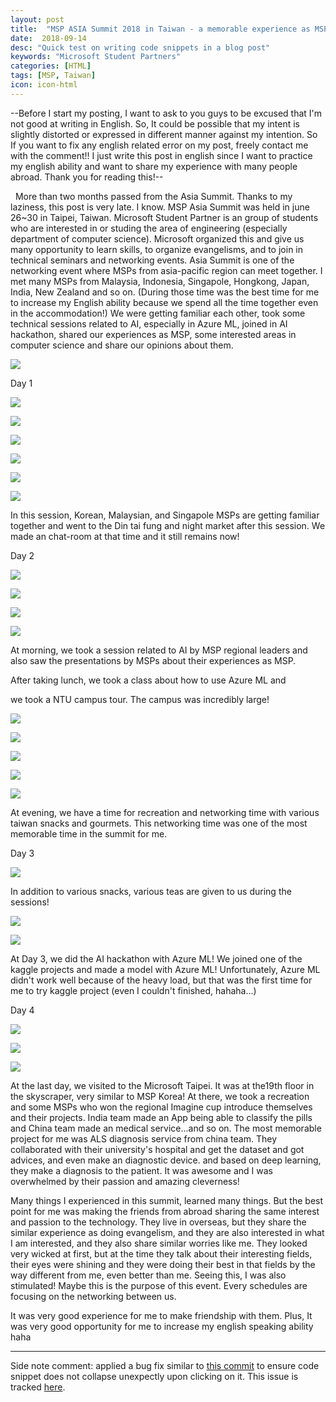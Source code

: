 ```yaml
---
layout: post
title:  "MSP ASIA Summit 2018 in Taiwan - a memorable experience as MSP!!"
date:  2018-09-14
desc: "Quick test on writing code snippets in a blog post"
keywords: "Microsoft Student Partners"
categories: [HTML]
tags: [MSP, Taiwan]
icon: icon-html
---
```

\--Before I start my posting, I want to ask to you guys to be excused that I'm not good at writing in English. So, It could be possible that my intent is slightly distorted or expressed in different manner against my intention. So If you want to fix any english related error on my post, freely contact me with the comment!! I just write this post in english since I want to practice my english ability and want to share my experience with many people abroad. Thank you for reading this!--

  More than two months passed from the Asia Summit. Thanks to my laziness, this post is very late. I know. MSP Asia Summit was held in june 26~30 in Taipei, Taiwan. Microsoft Student Partner is an group of students who are interested in or studing the area of engineering (especially department of computer science). Microsoft organized this and give us many opportunity to learn skills, to organize evangelisms, and to join in technical seminars and networking events. Asia Summit is one of the networking event where MSPs from asia-pacific region can meet together. I met many MSPs from Malaysia, Indonesia, Singapole, Hongkong, Japan, India, New Zealand and so on. (During those time was the best time for me to increase my English ability because we spend all the time together even in the accommodation!) We were getting familiar each other, took some technical sessions related to AI, especially in Azure ML, joined in AI hackathon, shared our experiences as MSP, some interested areas in computer science and share our opinions about them.


[![](https://1.bp.blogspot.com/-pPSLaUE7IZ4/W5utYGTu4QI/AAAAAAAACjw/789bioziG7srwf2Om_PhwFf1opOg7SCwgCEwYBhgL/s640/summit_%25E1%2584%258B%25E1%2585%25B5%25E1%2586%25AF%25E1%2584%258C%25E1%2585%25A5%25E1%2586%25BC.jpeg)](https://1.bp.blogspot.com/-pPSLaUE7IZ4/W5utYGTu4QI/AAAAAAAACjw/789bioziG7srwf2Om_PhwFf1opOg7SCwgCEwYBhgL/s1600/summit_%25E1%2584%258B%25E1%2585%25B5%25E1%2586%25AF%25E1%2584%258C%25E1%2585%25A5%25E1%2586%25BC.jpeg)



Day 1



[![](https://4.bp.blogspot.com/-zF-cO7NbhA0/W5ut1FXGz-I/AAAAAAAACj4/8-VMEwoBl2YYPoH2v2j4XzATQLZgZ-xyQCLcBGAs/s640/20180626_150027.jpg)](https://4.bp.blogspot.com/-zF-cO7NbhA0/W5ut1FXGz-I/AAAAAAAACj4/8-VMEwoBl2YYPoH2v2j4XzATQLZgZ-xyQCLcBGAs/s1600/20180626_150027.jpg)



[![](https://4.bp.blogspot.com/-Tweq600rMuE/W5ut1D2a1eI/AAAAAAAACj8/X6IsbT6UnX4X8JvTGbYHNx2corFp04O-ACLcBGAs/s640/20180626_150139.jpg)](https://4.bp.blogspot.com/-Tweq600rMuE/W5ut1D2a1eI/AAAAAAAACj8/X6IsbT6UnX4X8JvTGbYHNx2corFp04O-ACLcBGAs/s1600/20180626_150139.jpg)



[![](https://3.bp.blogspot.com/-64BWueAWvD8/W5ut1C6RcJI/AAAAAAAACkA/qSqmU4Swqv4_wYi7b8LViDW2cpA0aTZswCLcBGAs/s640/20180626_150503.jpg)](https://3.bp.blogspot.com/-64BWueAWvD8/W5ut1C6RcJI/AAAAAAAACkA/qSqmU4Swqv4_wYi7b8LViDW2cpA0aTZswCLcBGAs/s1600/20180626_150503.jpg)



[![](https://1.bp.blogspot.com/-6YhjrKUiXfc/W5ut2ML6aGI/AAAAAAAACkE/ufDzIP_gmTMdZsXd1b6Ce8Yet4lR1nIvQCLcBGAs/s640/20180626_180648.jpg)](https://1.bp.blogspot.com/-6YhjrKUiXfc/W5ut2ML6aGI/AAAAAAAACkE/ufDzIP_gmTMdZsXd1b6Ce8Yet4lR1nIvQCLcBGAs/s1600/20180626_180648.jpg)



[![](https://3.bp.blogspot.com/-tmkKZqSIbbU/W5uu0Xa3ydI/AAAAAAAACkg/3UUhcWbLV_kIAAZjgC04eG_OiRyrgSHVACLcBGAs/s640/HANS0019.jpg)](https://3.bp.blogspot.com/-tmkKZqSIbbU/W5uu0Xa3ydI/AAAAAAAACkg/3UUhcWbLV_kIAAZjgC04eG_OiRyrgSHVACLcBGAs/s1600/HANS0019.jpg)



[![](https://4.bp.blogspot.com/-Ast234gN-TM/W5uu0skwqOI/AAAAAAAACkk/WWZvZX0-H8QOHEny0Iiwu_PXvJbY5Z8HACLcBGAs/s640/HANS0073.jpg)](https://4.bp.blogspot.com/-Ast234gN-TM/W5uu0skwqOI/AAAAAAAACkk/WWZvZX0-H8QOHEny0Iiwu_PXvJbY5Z8HACLcBGAs/s1600/HANS0073.jpg)



In this session, Korean, Malaysian, and Singapole MSPs are getting familiar together and went to the Din tai fung and night market after this session. We made an chat-room at that time and it still remains now!



Day 2



[![](https://1.bp.blogspot.com/-GHAzyfCFF14/W5uwJ9GmSDI/AAAAAAAACk0/3CqKBHL95qsi-3wPF85xKTqHOgYtF4bBwCLcBGAs/s640/20180627_174225.jpg)](https://1.bp.blogspot.com/-GHAzyfCFF14/W5uwJ9GmSDI/AAAAAAAACk0/3CqKBHL95qsi-3wPF85xKTqHOgYtF4bBwCLcBGAs/s1600/20180627_174225.jpg)



[![](https://2.bp.blogspot.com/-vRXvBz-rFi0/W5uwPgFHnoI/AAAAAAAACmU/MwPVR2CAspAOmAb_hk7DVa_1f2_RZXLmQCEwYBhgL/s640/FB_IMG_1530174404048.jpg)](https://2.bp.blogspot.com/-vRXvBz-rFi0/W5uwPgFHnoI/AAAAAAAACmU/MwPVR2CAspAOmAb_hk7DVa_1f2_RZXLmQCEwYBhgL/s1600/FB_IMG_1530174404048.jpg)

[![](https://2.bp.blogspot.com/-AyMeTs6VLLs/W5ut2slnp5I/AAAAAAAACkY/oVzoNxAKmeg14IqGAf8uE4wAr7eALH04ACEwYBhgL/s640/20180627_092300.jpg)](https://2.bp.blogspot.com/-AyMeTs6VLLs/W5ut2slnp5I/AAAAAAAACkY/oVzoNxAKmeg14IqGAf8uE4wAr7eALH04ACEwYBhgL/s1600/20180627_092300.jpg)




[![](https://1.bp.blogspot.com/-P2KzSZku5qY/W5uwJ0QMIcI/AAAAAAAACk8/MDDG_Zu2qZg_JCCNYSijTwGVya0FVw12ACLcBGAs/s640/20180628_133504.jpg)](https://1.bp.blogspot.com/-P2KzSZku5qY/W5uwJ0QMIcI/AAAAAAAACk8/MDDG_Zu2qZg_JCCNYSijTwGVya0FVw12ACLcBGAs/s1600/20180628_133504.jpg)

At morning, we took a session related to AI by MSP regional leaders and also saw the presentations by MSPs about their experiences as MSP.

After taking lunch, we took a class about how to use Azure ML and

we took a NTU campus tour. The campus was incredibly large!



[![](https://1.bp.blogspot.com/-1MMPVgtjP5Y/W5uwJwBthaI/AAAAAAAACk4/GCB91QizRcwe3iykTIaOM_C-zinviEU2QCLcBGAs/s640/20180627_191526.jpg)](https://1.bp.blogspot.com/-1MMPVgtjP5Y/W5uwJwBthaI/AAAAAAAACk4/GCB91QizRcwe3iykTIaOM_C-zinviEU2QCLcBGAs/s1600/20180627_191526.jpg)



[![](https://4.bp.blogspot.com/-8ysnkpdItr8/W5uwLOuPtHI/AAAAAAAAClE/gBQuoVveco0jfWT-RDlVOGXlLSrnUWZyACLcBGAs/s640/HANS0315.jpg)](https://4.bp.blogspot.com/-8ysnkpdItr8/W5uwLOuPtHI/AAAAAAAAClE/gBQuoVveco0jfWT-RDlVOGXlLSrnUWZyACLcBGAs/s1600/HANS0315.jpg)



[![](https://3.bp.blogspot.com/-ndZG7dY3PsU/W5uwNFFyeJI/AAAAAAAAClo/JLtJjqETFv0d_lIkOiPT0al9ZMIXgvM_QCLcBGAs/s640/20180627_184522.jpg)](https://3.bp.blogspot.com/-ndZG7dY3PsU/W5uwNFFyeJI/AAAAAAAAClo/JLtJjqETFv0d_lIkOiPT0al9ZMIXgvM_QCLcBGAs/s1600/20180627_184522.jpg)



[![](https://1.bp.blogspot.com/-WIDYKxTRcD8/W5uwNXnhHMI/AAAAAAAACls/dxPFEglKrBcJtnvAsTVrL0oSDX0Ms3yXACLcBGAs/s640/20180627_184535.jpg)](https://1.bp.blogspot.com/-WIDYKxTRcD8/W5uwNXnhHMI/AAAAAAAACls/dxPFEglKrBcJtnvAsTVrL0oSDX0Ms3yXACLcBGAs/s1600/20180627_184535.jpg)



[![](https://3.bp.blogspot.com/-Slt2wL9GYbc/W5uwSg7WERI/AAAAAAAACnA/7YApbyGWWsEbuoT9Weuju9gK_UdqoWwTACLcBGAs/s640/received_10210311961510124.jpeg)](https://3.bp.blogspot.com/-Slt2wL9GYbc/W5uwSg7WERI/AAAAAAAACnA/7YApbyGWWsEbuoT9Weuju9gK_UdqoWwTACLcBGAs/s1600/received_10210311961510124.jpeg)

At evening, we have a time for recreation and networking time with various taiwan snacks and gourmets. This networking time was one of the most memorable time in the summit for me.



Day 3

[![](https://3.bp.blogspot.com/-UqE4hIB6LMY/W5uwOVfI4RI/AAAAAAAACnc/2_dmaRtPam4vRXTJN14d-t2TloCFFGcRQCEwYBhgL/s640/20180628_181635.jpg)](https://3.bp.blogspot.com/-UqE4hIB6LMY/W5uwOVfI4RI/AAAAAAAACnc/2_dmaRtPam4vRXTJN14d-t2TloCFFGcRQCEwYBhgL/s1600/20180628_181635.jpg)

In addition to various snacks, various teas are given to us during the sessions!



[![](https://2.bp.blogspot.com/-2IOmTZIvmVs/W5uwSI1QAYI/AAAAAAAACnQ/7vptKLJJr9YxX4xJ-YOb9bXvzmTue4mXwCEwYBhgL/s640/HANS0442.jpg)](https://2.bp.blogspot.com/-2IOmTZIvmVs/W5uwSI1QAYI/AAAAAAAACnQ/7vptKLJJr9YxX4xJ-YOb9bXvzmTue4mXwCEwYBhgL/s1600/HANS0442.jpg)



[![](https://3.bp.blogspot.com/-FWfe30yP8Y0/W5uwRlgTN-I/AAAAAAAACnU/3-GpIfmxmgkSu0rYYtimvIr2AogJ8Xp9gCEwYBhgL/s640/HANS0427.jpg)](https://3.bp.blogspot.com/-FWfe30yP8Y0/W5uwRlgTN-I/AAAAAAAACnU/3-GpIfmxmgkSu0rYYtimvIr2AogJ8Xp9gCEwYBhgL/s1600/HANS0427.jpg)

At Day 3, we did the AI hackathon with Azure ML! We joined one of the kaggle projects and made a model with Azure ML! Unfortunately, Azure ML didn't work well because of the heavy load, but that was the first time for me to try kaggle project (even I couldn't finished, hahaha...)



Day 4



[![](https://2.bp.blogspot.com/-OWf8hyYVs9g/W5uwOlCbrcI/AAAAAAAACnE/pQG00Xhvry85_hWyA3l4kHIpWbzPKLDEwCEwYBhgL/s640/20180629_091146.jpg)](https://2.bp.blogspot.com/-OWf8hyYVs9g/W5uwOlCbrcI/AAAAAAAACnE/pQG00Xhvry85_hWyA3l4kHIpWbzPKLDEwCEwYBhgL/s1600/20180629_091146.jpg)



[![](https://2.bp.blogspot.com/-s-yCGQ0x8-U/W5uwR0MEGQI/AAAAAAAACnU/SMAdRQAXSnEmEGPtRKXpp731023OJP8xQCEwYBhgL/s640/HANS0440.jpg)](https://2.bp.blogspot.com/-s-yCGQ0x8-U/W5uwR0MEGQI/AAAAAAAACnU/SMAdRQAXSnEmEGPtRKXpp731023OJP8xQCEwYBhgL/s1600/HANS0440.jpg)



[![](https://2.bp.blogspot.com/-MfQuU_9R6hI/W5uwSSwsZtI/AAAAAAAACnc/baRIQvPJRw4XPbROxicZoUnLjbEKLQB7gCEwYBhgL/s640/HANS0462.jpg)](https://2.bp.blogspot.com/-MfQuU_9R6hI/W5uwSSwsZtI/AAAAAAAACnc/baRIQvPJRw4XPbROxicZoUnLjbEKLQB7gCEwYBhgL/s1600/HANS0462.jpg)



At the last day, we visited to the Microsoft Taipei. It was at the19th floor in the skyscraper, very similar to MSP Korea! At there, we took a recreation and some MSPs who won the regional Imagine cup introduce themselves and their projects. India team made an App being able to classify the pills and China team made an medical service...and so on. The most memorable project for me was ALS diagnosis service from china team. They collaborated with their university's hospital and get the dataset and got advices, and even make an diagnostic device. and based on deep learning, they make a diagnosis to the patient. It was awesome and I was overwhelmed by their passion and amazing cleverness!



Many things I experienced in this summit, learned many things. But the best point for me was making the friends from abroad sharing the same interest and passion to the technology. They live in overseas, but they share the similar experience as doing evangelism, and they are also interested in what I am interested, and they also share similar worries like me. They looked very wicked at first, but at the time they talk about their interesting fields, their eyes were shining and they were doing their best in that fields by the way different from me, even better than me. Seeing this, I was also stimulated! Maybe this is the purpose of this event. Every schedules are focusing on the networking between us.

It was very good experience for me to make friendship with them. Plus, It was very good opportunity for me to increase my english speaking ability haha

---

Side note comment: applied a bug fix similar to [this commit](https://github.com/Atlas7/atlas7.github.io/commit/6659f4a47f6ec66987adb0f683a9c6f3842252ae#diff-818954a41dbfb01af70050a459c603b9) to ensure code snippet does not collapse unexpectly upon clicking on it. This issue is tracked [here](https://github.com/jarrekk/Jalpc/issues/97).